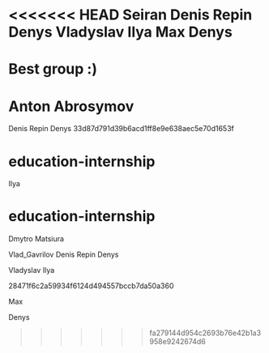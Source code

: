 <<<<<<< HEAD
Seiran
Denis Repin
Denys
Vladyslav
Ilya
Max 
Denys
=======
# Best group :)







# Anton Abrosymov

Denis Repin
Denys
33d87d791d39b6acd1ff8e9e638aec5e70d1653f



# education-internship


Ilya




# education-internship

Dmytro Matsiura

Vlad_Gavrilov
Denis Repin
Denys

Vladyslav
Ilya

 28471f6c2a59934f6124d494557bccb7da50a360



Max 

Denys

>>>>>>> fa279144d954c2693b76e42b1a3958e9242674d6
